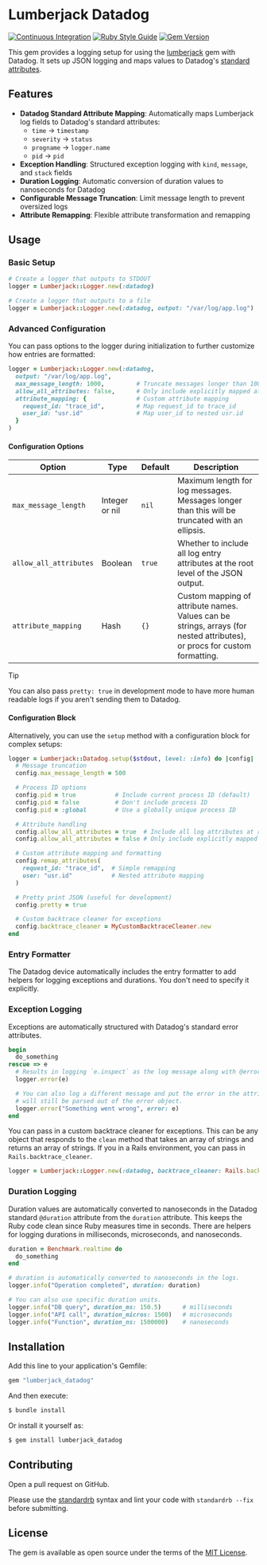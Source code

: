 # Lumberjack Datadog

[![Continuous Integration](https://github.com/bdurand/lumberjack_datadog/actions/workflows/continuous_integration.yml/badge.svg)](https://github.com/bdurand/lumberjack_datadog/actions/workflows/continuous_integration.yml)
[![Ruby Style Guide](https://img.shields.io/badge/code_style-standard-brightgreen.svg)](https://github.com/testdouble/standard)
[![Gem Version](https://badge.fury.io/rb/lumberjack_datadog.svg)](https://badge.fury.io/rb/lumberjack_datadog)

This gem provides a logging setup for using the [lumberjack](https://github.com/bdurand/lumberjack) gem with Datadog. It sets up JSON logging and maps values to Datadog's [standard attributes](https://docs.datadoghq.com/logs/processing/attributes_naming_convention/).

## Features

- **Datadog Standard Attribute Mapping**: Automatically maps Lumberjack log fields to Datadog's standard attributes:
  - `time` → `timestamp`
  - `severity` → `status`
  - `progname` → `logger.name`
  - `pid` → `pid`
- **Exception Handling**: Structured exception logging with `kind`, `message`, and `stack` fields
- **Duration Logging**: Automatic conversion of duration values to nanoseconds for Datadog
- **Configurable Message Truncation**: Limit message length to prevent oversized logs
- **Attribute Remapping**: Flexible attribute transformation and remapping

## Usage

### Basic Setup

```ruby
# Create a logger that outputs to STDOUT
logger = Lumberjack::Logger.new(:datadog)

# Create a logger that outputs to a file
logger = Lumberjack::Logger.new(:datadog, output: "/var/log/app.log")
```

### Advanced Configuration

You can pass options to the logger during initialization to further customize how entries are formatted:

```ruby
logger = Lumberjack::Logger.new(:datadog,
  output: "/var/log/app.log",
  max_message_length: 1000,         # Truncate messages longer than 1000 characters
  allow_all_attributes: false,      # Only include explicitly mapped attributes
  attribute_mapping: {              # Custom attribute mapping
    request_id: "trace_id",         # Map request_id to trace_id
    user_id: "usr.id"               # Map user_id to nested usr.id
  }
)
```

#### Configuration Options

| Option | Type | Default | Description |
|--------|------|---------|-------------|
| `max_message_length` | Integer or nil | `nil` | Maximum length for log messages. Messages longer than this will be truncated with an ellipsis. |
| `allow_all_attributes` | Boolean | `true` | Whether to include all log entry attributes at the root level of the JSON output. |
| `attribute_mapping` | Hash | `{}` | Custom mapping of attribute names. Values can be strings, arrays (for nested attributes), or procs for custom formatting. |

> [!TIP]
> You can also pass `pretty: true` in development mode to have more human readable logs if you aren't sending them to Datadog.

#### Configuration Block

Alternatively, you can use the `setup` method with a configuration block for complex setups:

```ruby
logger = Lumberjack::Datadog.setup($stdout, level: :info) do |config|
  # Message truncation
  config.max_message_length = 500

  # Process ID options
  config.pid = true           # Include current process ID (default)
  config.pid = false          # Don't include process ID
  config.pid = :global        # Use a globally unique process ID

  # Attribute handling
  config.allow_all_attributes = true  # Include all log attributes at root level (default)
  config.allow_all_attributes = false # Only include explicitly mapped attributes

  # Custom attribute mapping and formatting
  config.remap_attributes(
    request_id: "trace_id",  # Simple remapping
    user: "usr.id"           # Nested attribute mapping
  )

  # Pretty print JSON (useful for development)
  config.pretty = true

  # Custom backtrace cleaner for exceptions
  config.backtrace_cleaner = MyCustomBacktraceCleaner.new
end
```

### Entry Formatter

The Datadog device automatically includes the entry formatter to add helpers for logging exceptions and durations. You don't need to specify it explicitly.

### Exception Logging

Exceptions are automatically structured with Datadog's standard error attributes.

```ruby
begin
  do_something
rescue => e
  # Results in logging `e.inspect` as the log message along with @error.kind, @error.message, and @error.stack
  logger.error(e)

  # You can also log a different message and put the error in the attributes. The standard attributes
  # will still be parsed out of the error object.
  logger.error("Something went wrong", error: e)
end
```

You can pass in a custom backtrace cleaner for exceptions. This can be any object that responds to the `clean` method that takes an array of strings and returns an array of strings. If you in a Rails environment, you can pass in `Rails.backtrace_cleaner`.

```ruby
logger = Lumberjack::Logger.new(:datadog, backtrace_cleaner: Rails.backtrace_cleaner)
```

### Duration Logging

Duration values are automatically converted to nanoseconds in the Datadog standard `@duration` attribute from the `duration` attribute. This keeps the Ruby code clean since Ruby measures time in seconds. There are helpers for logging durations in milliseconds, microseconds, and nanoseconds.

```ruby
duration = Benchmark.realtime do
  do_something
end

# duration is automatically converted to nanoseconds in the logs.
logger.info("Operation completed", duration: duration)

# You can also use specific duration units.
logger.info("DB query", duration_ms: 150.5)      # milliseconds
logger.info("API call", duration_micros: 1500)   # microseconds
logger.info("Function", duration_ns: 1500000)    # nanoseconds
```

## Installation

Add this line to your application's Gemfile:

```ruby
gem "lumberjack_datadog"
```

And then execute:
```bash
$ bundle install
```

Or install it yourself as:
```bash
$ gem install lumberjack_datadog
```

## Contributing

Open a pull request on GitHub.

Please use the [standardrb](https://github.com/testdouble/standard) syntax and lint your code with `standardrb --fix` before submitting.

## License

The gem is available as open source under the terms of the [MIT License](https://opensource.org/licenses/MIT).
